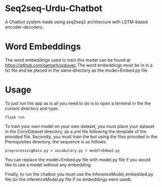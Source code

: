 # Seq2seq-Urdu-Chatbot
A Chatbot system made using seq2seq2 architecture with LSTM-based encoder-decoders.


# Word Embeddings
The word embeddings used to train this model can be found at https://github.com/samarh/urduvec
The word embeddings must be in in a txt file and be placed in the same directory as the model+Embed.py file

# Usage
To just run the app as is all you need to do is to open a terminal in the the current directory and type:
```
flask run
```

To train your own model on your own dataset, you must place your dataset in the ConvDataset directory, as a yml file following the template of the provided file. Secondly, you must train the bot using the files provided in the Prerequisites directory, the sequence is as follows:

```
preprocessingData.py > vocabulary.py > model+Embed.py 
```

You can replace the model+Embed.py file with model.py file if you would like to use a model without any embedding.

Finally, to run the chatbot you must use the inferenceModel_embedded.py file (or the inferenceModel.py file if no embeddings were used).
